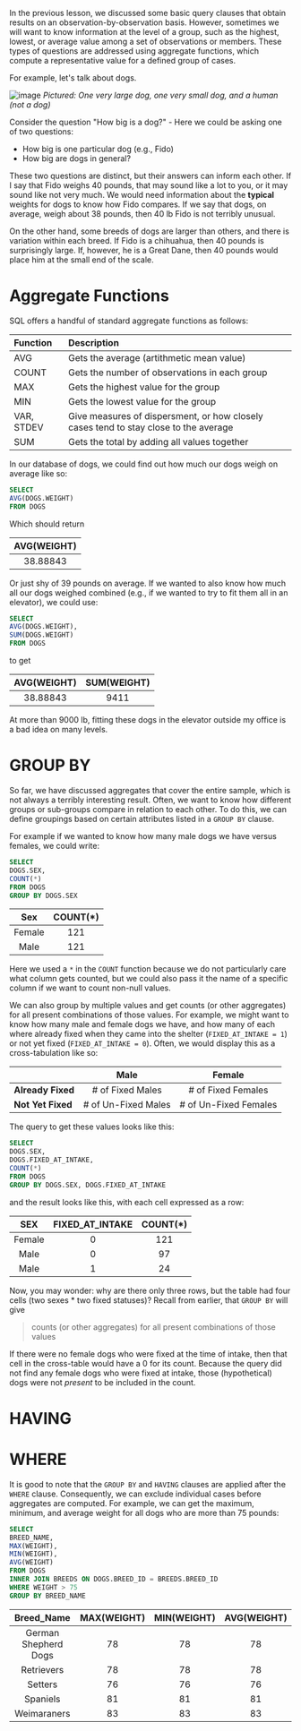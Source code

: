 In the previous lesson, we discussed some basic query clauses that obtain results on an observation-by-observation basis. However, sometimes we will want to know information at the level of a group, such as the highest, lowest, or average value among a set of observations or members. These types of questions are addressed using aggregate functions, which compute a representative value for a defined group of cases.

For example, let's talk about dogs.

![image](https://user-images.githubusercontent.com/95429216/199610747-49401d00-0c3f-4c31-9160-4f588945a1ba.png)
*Pictured: One very large dog, one very small dog, and a human (not a dog)*

Consider the question "How big is a dog?" - Here we could be asking one of two questions:
- How big is one particular dog (e.g., Fido)
- How big are dogs in general?

These two questions are distinct, but their answers can inform each other. If I say that Fido weighs 40 pounds, that may sound like a lot to you, or it may sound like not very much. We would need information about the **typical** weights for dogs to know how Fido compares. If we say that dogs, on average, weigh about 38 pounds, then 40 lb Fido is not terribly unusual.

On the other hand, some breeds of dogs are larger than others, and there is variation within each breed. If Fido is a chihuahua, then 40 pounds is surprisingly large. If, however, he is a Great Dane, then 40 pounds would place him at the small end of the scale.

# Aggregate Functions

SQL offers a handful of standard aggregate functions as follows:

|Function | Description |
|:--- | :--- |
|AVG | Gets the average (artithmetic mean value) |
|COUNT | Gets the number of observations in each group |
|MAX | Gets the highest value for the group |
|MIN | Gets the lowest value for the group |
|VAR, STDEV | Give measures of dispersment, or how closely cases tend to stay close to the average |
|SUM | Gets the total by adding all values together |

In our database of dogs, we could find out how much our dogs weigh on average like so:

```sql
SELECT
AVG(DOGS.WEIGHT)
FROM DOGS
```

Which should return


|AVG(WEIGHT)|
|:---:|
|38.88843|

Or just shy of 39 pounds on average. If we wanted to also know how much all our dogs weighed combined (e.g., if we wanted to try to fit them all in an elevator), we could use:

```sql
SELECT
AVG(DOGS.WEIGHT),
SUM(DOGS.WEIGHT)
FROM DOGS
```

to get


|AVG(WEIGHT)| SUM(WEIGHT)|
|:---:|:---:|
|38.88843    |    9411|

At more than 9000 lb, fitting these dogs in the elevator outside my office is a bad idea on many levels.

# GROUP BY
So far, we have discussed aggregates that cover the entire sample, which is not always a terribly interesting result. Often, we want to know how different groups or sub-groups compare in relation to each other. To do this, we can define groupings based on certain attributes listed in a `GROUP BY` clause.

For example if we wanted to know how many male dogs we have versus females, we could write:

```sql
SELECT
DOGS.SEX,
COUNT(*)
FROM DOGS
GROUP BY DOGS.SEX
```

|Sex | COUNT(\*)|
|:---:|:---:|
| Female   |   121|
|   Male   |   121|

Here we used a `*` in the `COUNT` function because we do not particularly care what column gets counted, but we could also pass it the name of a specific column if we want to count non-null values.

We can also group by multiple values and get counts (or other aggregates) for all present combinations of those values. For example, we might want to know how many male and female dogs we have, and how many of each where already fixed when they came into the shelter (`FIXED_AT_INTAKE = 1`) or not yet fixed (`FIXED_AT_INTAKE = 0`). Often, we would display this as a cross-tabulation like so:

||  **Male** | **Female** |
|:--- | :---: | :---:|
|**Already Fixed** | # of Fixed Males | # of Fixed Females |
|**Not Yet Fixed** | # of Un-Fixed Males | # of Un-Fixed Females | 

The query to get these values looks like this:

```sql
SELECT
DOGS.SEX,
DOGS.FIXED_AT_INTAKE,
COUNT(*)
FROM DOGS
GROUP BY DOGS.SEX, DOGS.FIXED_AT_INTAKE
```

and the result looks like this, with each cell expressed as a row:

|    SEX |FIXED_AT_INTAKE |COUNT(\*)
| :---: | :---: | :---: |
| Female |              0 |     121
|   Male |              0 |      97
|   Male |              1 |      24

Now, you may wonder: why are there only three rows, but the table had four cells (two sexes \* two fixed statuses)? Recall from earlier, that `GROUP BY` will give 
>  counts (or other aggregates) for all present combinations of those values

If there were no female dogs who were fixed at the time of intake, then that cell in the cross-table would have a 0 for its count. Because the query did not find any female dogs who were fixed at intake, those (hypothetical) dogs were not *present* to be included in the count.

# HAVING

# WHERE
It is good to note that the `GROUP BY` and `HAVING` clauses are applied after the `WHERE` clause. Consequently, we can exclude individual cases before aggregates are computed. For example, we can get the maximum, minimum, and average weight for all dogs who are more than 75 pounds:

```sql
SELECT
BREED_NAME,
MAX(WEIGHT),
MIN(WEIGHT),
AVG(WEIGHT)
FROM DOGS 
INNER JOIN BREEDS ON DOGS.BREED_ID = BREEDS.BREED_ID
WHERE WEIGHT > 75
GROUP BY BREED_NAME
```

|           Breed_Name|MAX(WEIGHT)| MIN(WEIGHT)| AVG(WEIGHT)|
|:---:|:---:|:---:|:---:|
| German Shepherd Dogs|         78|          78|          78|
|           Retrievers|         78|          78|          78|
|              Setters|         76|          76|          76|
|             Spaniels|         81|          81|          81|
|          Weimaraners|         83|          83|          83|
